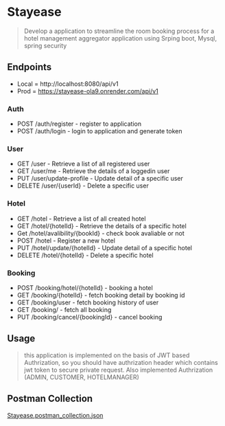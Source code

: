 # Stayease
> Develop a application to streamline the room booking process for a hotel management aggregator application using Srping boot, Mysql, spring security

## Endpoints
- Local = http://localhost:8080/api/v1
- Prod = https://stayease-ola9.onrender.com/api/v1

### Auth
- POST /auth/register - register to application
- POST /auth/login - login to application and generate token

### User
- GET /user - Retrieve a list of all registered user
- GET /user/me - Retrieve the details of a loggedin user
- PUT /user/update-profile - Update detail of a specific user
- DELETE /user/{userId} - Delete a specific user

### Hotel
- GET /hotel - Retrieve a list of all created hotel
- GET /hotel/{hotelId} - Retrieve the details of a specific hotel
- Get /hotel/avalibility/{bookId} - check book avaliable or not
- POST /hotel - Register a new hotel
- PUT /hotel/update/{hotelId} - Update detail of a specific hotel
- DELETE /hotel/{hotelId} - Delete a specific hotel

### Booking
- POST /booking/hotel/{hotelId} - booking a hotel
- GET /booking/{hotelId} - fetch booking detail by booking id
- GET /booking/user - fetch booking history of user
- GET /booking/ - fetch all booking
- PUT /booking/cancel/{bookingId} - cancel booking 

## Usage
> this application is implemented on the basis of JWT based Authrization, so you should have authrization header which contains jwt token  to secure private request. Also implemented Authrization (ADMIN, CUSTOMER, HOTELMANAGER)

## Postman Collection
[Stayease.postman_collection.json](https://github.com/user-attachments/files/18268786/Stayease.postman_collection.json)
